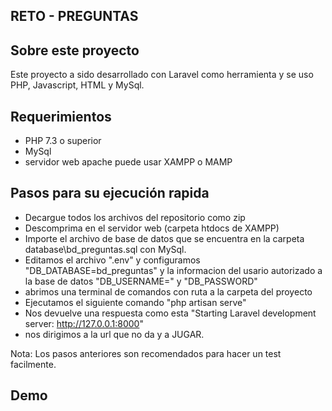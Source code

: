 <p align="center"><h2>RETO - PREGUNTAS</h2></p>


## Sobre este proyecto

Este proyecto a sido desarrollado con Laravel como herramienta y se uso PHP, Javascript, HTML y MySql.

## Requerimientos

- PHP 7.3 o superior
- MySql
- servidor web apache puede usar XAMPP o MAMP

## Pasos para su ejecución rapida


- Decargue todos los archivos del repositorio como zip
- Descomprima en el servidor web (carpeta htdocs de XAMPP)
- Importe el archivo de base de datos que se encuentra en la carpeta database\bd_preguntas.sql con MySql.
- Editamos el archivo ".env" y configuramos "DB_DATABASE=bd_preguntas" y la informacion del usario autorizado a la base de datos "DB_USERNAME=" y "DB_PASSWORD"
- abrimos una terminal de comandos con ruta a la carpeta del proyecto
- Ejecutamos el siguiente comando "php artisan serve"
- Nos devuelve una respuesta como esta "Starting Laravel development server: http://127.0.0.1:8000"
- nos dirigimos a la url que no da y a JUGAR.

Nota: Los pasos anteriores son recomendados para hacer un test facilmente.

## Demo





